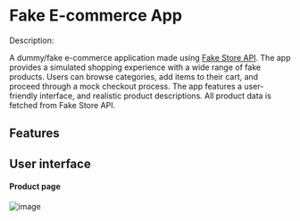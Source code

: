 # Fake E-commerce App

Description: 

A dummy/fake e-commerce application made using [Fake Store API](https://fakestoreapi.com/).
The app provides a simulated shopping experience with a wide range of fake products. Users can browse categories, add items to their cart, and proceed through a mock checkout process. The app features a user-friendly interface, and realistic product descriptions. All product data is fetched from Fake Store API.

## Features

## User interface

#### Product page
![image](https://github.com/user-attachments/assets/8e2a1ea1-3eaa-48f9-bbbe-99e6788b4865)

